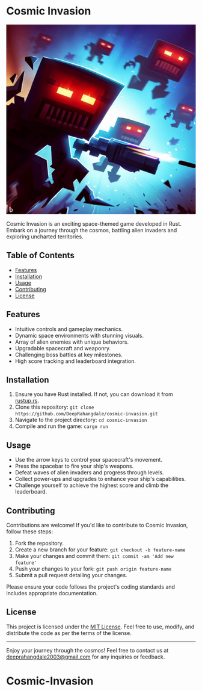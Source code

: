 # Cosmic Invasion

![Project Logo](invaders.jfif) <!-- If applicable -->

Cosmic Invasion is an exciting space-themed game developed in Rust. Embark on a journey through the cosmos, battling alien invaders and exploring uncharted territories.

## Table of Contents
- [Features](#features)
- [Installation](#installation)
- [Usage](#usage)
- [Contributing](#contributing)
- [License](#license)

## Features

- Intuitive controls and gameplay mechanics.
- Dynamic space environments with stunning visuals.
- Array of alien enemies with unique behaviors.
- Upgradable spacecraft and weaponry.
- Challenging boss battles at key milestones.
- High score tracking and leaderboard integration.

## Installation

1. Ensure you have Rust installed. If not, you can download it from [rustup.rs](https://rustup.rs/).
2. Clone this repository: `git clone https://github.com/DeepRahangdale/cosmic-invasion.git`
3. Navigate to the project directory: `cd cosmic-invasion`
4. Compile and run the game: `cargo run`

## Usage

- Use the arrow keys to control your spacecraft's movement.
- Press the spacebar to fire your ship's weapons.
- Defeat waves of alien invaders and progress through levels.
- Collect power-ups and upgrades to enhance your ship's capabilities.
- Challenge yourself to achieve the highest score and climb the leaderboard.

## Contributing

Contributions are welcome! If you'd like to contribute to Cosmic Invasion, follow these steps:

1. Fork the repository.
2. Create a new branch for your feature: `git checkout -b feature-name`
3. Make your changes and commit them: `git commit -am 'Add new feature'`
4. Push your changes to your fork: `git push origin feature-name`
5. Submit a pull request detailing your changes.

Please ensure your code follows the project's coding standards and includes appropriate documentation.

## License

This project is licensed under the [MIT License](LICENSE). Feel free to use, modify, and distribute the code as per the terms of the license.

---

Enjoy your journey through the cosmos! Feel free to contact us at deeprahangdale2003@gmail.com for any inquiries or feedback.
# Cosmic-Invasion
